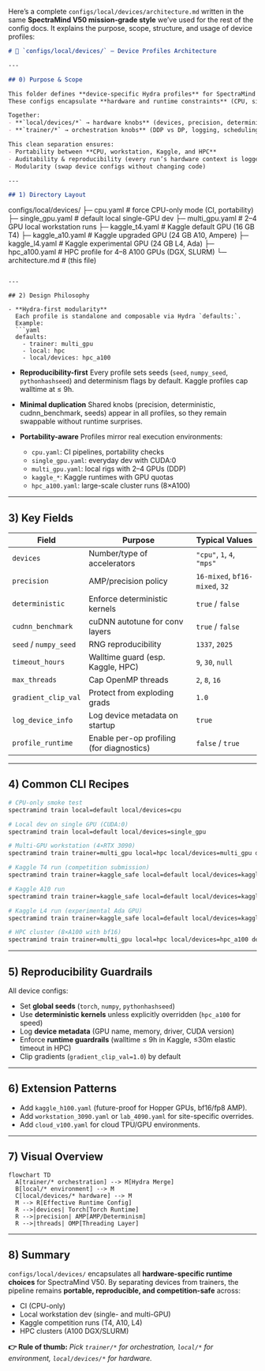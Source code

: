 Here’s a complete `configs/local/devices/architecture.md` written in the same **SpectraMind V50 mission-grade style** we’ve used for the rest of the config docs. It explains the purpose, scope, structure, and usage of device profiles:

```markdown
# 📂 `configs/local/devices/` — Device Profiles Architecture

---

## 0) Purpose & Scope

This folder defines **device-specific Hydra profiles** for SpectraMind V50.  
These configs encapsulate **hardware and runtime constraints** (CPU, single-GPU, multi-GPU, Kaggle runtimes, HPC clusters), while leaving **execution strategy** (DDP, logging cadence, gradient accumulation) in the `trainer/*` profiles.

Together:
- **`local/devices/*` → hardware knobs** (devices, precision, determinism, threads, seeds, walltime)
- **`trainer/*` → orchestration knobs** (DDP vs DP, logging, scheduling)

This clean separation ensures:
- Portability between **CPU, workstation, Kaggle, and HPC**
- Auditability & reproducibility (every run’s hardware context is logged)
- Modularity (swap device configs without changing code)

---

## 1) Directory Layout

```

configs/local/devices/
├─ cpu.yaml         # force CPU-only mode (CI, portability)
├─ single\_gpu.yaml  # default local single-GPU dev
├─ multi\_gpu.yaml   # 2–4 GPU local workstation runs
├─ kaggle\_t4.yaml   # Kaggle default GPU (16 GB T4)
├─ kaggle\_a10.yaml  # Kaggle upgraded GPU (24 GB A10, Ampere)
├─ kaggle\_l4.yaml   # Kaggle experimental GPU (24 GB L4, Ada)
├─ hpc\_a100.yaml    # HPC profile for 4–8 A100 GPUs (DGX, SLURM)
└─ architecture.md  # (this file)

````

---

## 2) Design Philosophy

- **Hydra-first modularity**  
  Each profile is standalone and composable via Hydra `defaults:`.  
  Example:
  ```yaml
  defaults:
    - trainer: multi_gpu
    - local: hpc
    - local/devices: hpc_a100
````

* **Reproducibility-first**
  Every profile sets seeds (`seed`, `numpy_seed`, `pythonhashseed`) and determinism flags by default. Kaggle profiles cap walltime at ≤ 9h.

* **Minimal duplication**
  Shared knobs (precision, deterministic, cudnn\_benchmark, seeds) appear in all profiles, so they remain swappable without runtime surprises.

* **Portability-aware**
  Profiles mirror real execution environments:

  * `cpu.yaml`: CI pipelines, portability checks
  * `single_gpu.yaml`: everyday dev with CUDA:0
  * `multi_gpu.yaml`: local rigs with 2–4 GPUs (DDP)
  * `kaggle_*`: Kaggle runtimes with GPU quotas
  * `hpc_a100.yaml`: large-scale cluster runs (8×A100)

---

## 3) Key Fields

| Field                 | Purpose                                   | Typical Values                 |
| --------------------- | ----------------------------------------- | ------------------------------ |
| `devices`             | Number/type of accelerators               | `"cpu"`, `1`, `4`, `"mps"`     |
| `precision`           | AMP/precision policy                      | `16-mixed`, `bf16-mixed`, `32` |
| `deterministic`       | Enforce deterministic kernels             | `true` / `false`               |
| `cudnn_benchmark`     | cuDNN autotune for conv layers            | `true` / `false`               |
| `seed` / `numpy_seed` | RNG reproducibility                       | `1337`, `2025`                 |
| `timeout_hours`       | Walltime guard (esp. Kaggle, HPC)         | `9`, `30`, `null`              |
| `max_threads`         | Cap OpenMP threads                        | `2`, `8`, `16`                 |
| `gradient_clip_val`   | Protect from exploding grads              | `1.0`                          |
| `log_device_info`     | Log device metadata on startup            | `true`                         |
| `profile_runtime`     | Enable per-op profiling (for diagnostics) | `false` / `true`               |

---

## 4) Common CLI Recipes

```bash
# CPU-only smoke test
spectramind train local=default local/devices=cpu

# Local dev on single GPU (CUDA:0)
spectramind train local=default local/devices=single_gpu

# Multi-GPU workstation (4×RTX 3090)
spectramind train trainer=multi_gpu local=hpc local/devices=multi_gpu devices=4

# Kaggle T4 run (competition submission)
spectramind train trainer=kaggle_safe local=default local/devices=kaggle_t4

# Kaggle A10 run
spectramind train trainer=kaggle_safe local=default local/devices=kaggle_a10

# Kaggle L4 run (experimental Ada GPU)
spectramind train trainer=kaggle_safe local=default local/devices=kaggle_l4

# HPC cluster (8×A100 with bf16)
spectramind train trainer=multi_gpu local=hpc local/devices=hpc_a100 devices=8
```

---

## 5) Reproducibility Guardrails

All device configs:

* Set **global seeds** (`torch`, `numpy`, `pythonhashseed`)
* Use **deterministic kernels** unless explicitly overridden (`hpc_a100` for speed)
* Log **device metadata** (GPU name, memory, driver, CUDA version)
* Enforce **runtime guardrails** (walltime ≤ 9h in Kaggle, ≤30m elastic timeout in HPC)
* Clip gradients (`gradient_clip_val=1.0`) by default

---

## 6) Extension Patterns

* Add `kaggle_h100.yaml` (future-proof for Hopper GPUs, bf16/fp8 AMP).
* Add `workstation_3090.yaml` or `lab_4090.yaml` for site-specific overrides.
* Add `cloud_v100.yaml` for cloud TPU/GPU environments.

---

## 7) Visual Overview

```mermaid
flowchart TD
  A[trainer/* orchestration] --> M[Hydra Merge]
  B[local/* environment] --> M
  C[local/devices/* hardware] --> M
  M --> R[Effective Runtime Config]
  R -->|devices| Torch[Torch Runtime]
  R -->|precision| AMP[AMP/Determinism]
  R -->|threads| OMP[Threading Layer]
```

---

## 8) Summary

`configs/local/devices/` encapsulates all **hardware-specific runtime choices** for SpectraMind V50.
By separating devices from trainers, the pipeline remains **portable, reproducible, and competition-safe** across:

* CI (CPU-only)
* Local workstation dev (single- and multi-GPU)
* Kaggle competition runs (T4, A10, L4)
* HPC clusters (A100 DGX/SLURM)

**👉 Rule of thumb:** *Pick `trainer/*` for orchestration, `local/*` for environment, `local/devices/*` for hardware.*

```
